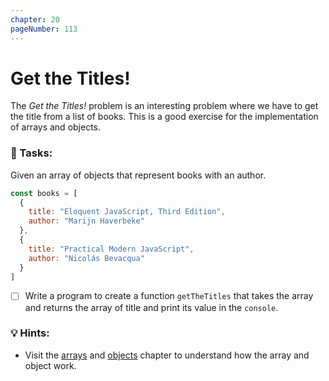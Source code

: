 ```yaml
---
chapter: 20
pageNumber: 113
---
```

# Get the Titles!

The _Get the Titles!_ problem is an interesting problem where we have to get the title from a list of books. This is a good exercise for the implementation of arrays and objects.

### 📝 Tasks:

Given an array of objects that represent books with an author.

```javascript
const books = [
  {
    title: "Eloquent JavaScript, Third Edition",
    author: "Marijn Haverbeke"
  },
  {
    title: "Practical Modern JavaScript",
    author: "Nicolás Bevacqua"
  }
]
```

* [ ] Write a program to create a function `getTheTitles` that takes the array and returns the array of title and print its value in the `console`.

### 💡 Hints:

* Visit the [arrays](../arrays/) and [objects](../objects/) chapter to understand how the array and object work.

